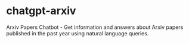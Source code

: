 # chatgpt-arxiv
Arxiv Papers Chatbot - Get information and answers about Arxiv papers published in the past year using natural language queries.
